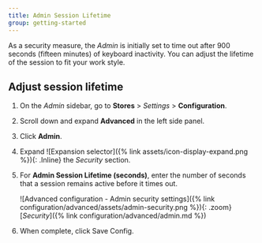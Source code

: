 ```yaml
---
title: Admin Session Lifetime
group: getting-started
---
```


As a security measure, the _Admin_ is initially set to time out after 900 seconds (fifteen minutes) of keyboard inactivity. You can adjust the lifetime of the session to fit your work style.

## Adjust session lifetime

1. On the _Admin_ sidebar, go to **Stores** > _Settings_ > **Configuration**.

1. Scroll down and expand **Advanced** in the left side panel.

1. Click **Admin**.

1. Expand ![Expansion selector]({% link assets/icon-display-expand.png %}){: .Inline} the _Security_ section.

1. For **Admin Session Lifetime (seconds)**, enter the number of seconds that a session remains active before it times out.

    ![Advanced configuration - Admin security settings]({% link configuration/advanced/assets/admin-security.png %}){: .zoom}
    [_Security_]({% link configuration/advanced/admin.md %})

1. When complete, click <span class="btn">Save Config</span>.
